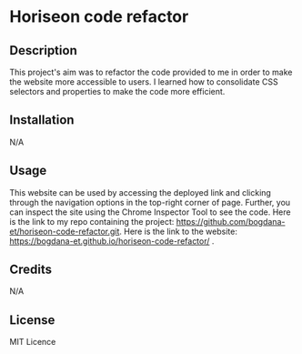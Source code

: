 # Horiseon code refactor

## Description

This project's aim was to refactor the code provided to me in order to make the website more accessible to users. I learned how to consolidate CSS selectors and properties to make the code more efficient.

## Installation

N/A

## Usage

This website can be used by accessing the deployed link and clicking through the navigation options in the top-right corner of page. Further, you can inspect the site using the Chrome Inspector Tool to see the code. Here is the link to my repo containing the project: https://github.com/bogdana-et/horiseon-code-refactor.git. Here is the link to the website: https://bogdana-et.github.io/horiseon-code-refactor/ .

## Credits

N/A

## License

MIT Licence
